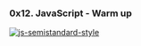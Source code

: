 ### 0x12. JavaScript - Warm up
[![js-semistandard-style](https://raw.githubusercontent.com/standard/semistandard/master/badge.svg)](https://github.com/standard/semistandard)
